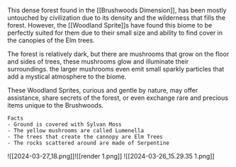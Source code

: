 This dense forest found in the [[Brushwoods Dimension]], has been mostly untouched by civilization due to its density and the wilderness that fills the forest. However, the [[Woodland Sprite]]s have found this biome to be perfectly suited for them due to their small size and ability to find cover in the canopies of the Elm trees.

The forest is relatively dark, but there are mushrooms that grow on the floor and sides of trees, these mushrooms glow and illuminate their surroundings. the larger mushrooms even emit small sparkly particles that add a mystical atmosphere to the biome.

These Woodland Sprites, curious and gentle by nature, may offer assistance, share secrets of the forest, or even exchange rare and precious items unique to the Brushwoods.

	Facts
	- Ground is covered with Sylvan Moss
	- The yellow mushrooms are called Lumenella
	- The trees that create the cannopy are Elm Trees
	- The rocks scattered around are made of Serpentine

![[2024-03-27_18.png]]![[render 1.png]]
![[2024-03-26_15.29.35 1.png]]